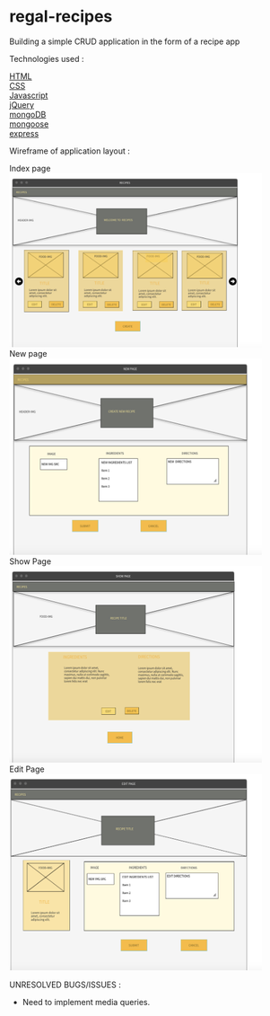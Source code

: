 # regal-recipes

Building a simple CRUD application in the form of a recipe app

Technologies used : 

[HTML](https://developer.mozilla.org/en-US/docs/Web/HTML)<br>
[CSS](https://developer.mozilla.org/en-US/docs/Web/CSS)<br>
[Javascript](https://developer.mozilla.org/en-US/docs/Web/JavaScript)<br>
[jQuery](https://jquery.com/)<br>
[mongoDB](https://www.mongodb.com/)<br>
[mongoose](https://mongoosejs.com/)<br>
[express](https://expressjs.com/)<br>

Wireframe of application layout :

Index page<br>
<img src="./public/css/img/indexSketch.png" width='450px'><br>
New page<br>
<img src="./public/css/img/newPageSketch.png" width='450px' height='350px'><br>
Show Page<br>
<img src="./public/css/img/showPageSketch.png" width='450px' height='350px'><br>
Edit Page<br>
<img src="./public/css/img/editPageSketch.png" width='450px' height='350px'><br>

UNRESOLVED BUGS/ISSUES :

- Need to implement media queries.

